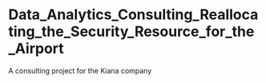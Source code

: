 # Data_Analytics_Consulting_Reallocating_the_Security_Resource_for_the_Airport
A consulting project for the Kiana company

